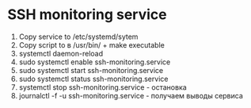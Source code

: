 # SSH monitoring service
1. Copy service to /etc/systemd/sytem
2. Copy script to в /usr/bin/ + make executable
3. systemctl daemon-reload
4. sudo systemctl enable ssh-monitoring.service
5. sudo systemctl start ssh-monitoring.service
6. sudo systemctl status ssh-monitoring.service
7. systemctl stop ssh-monitoring.service - остановка
8. journalctl -f -u ssh-monitoring.service - получаем выводы сервиса

